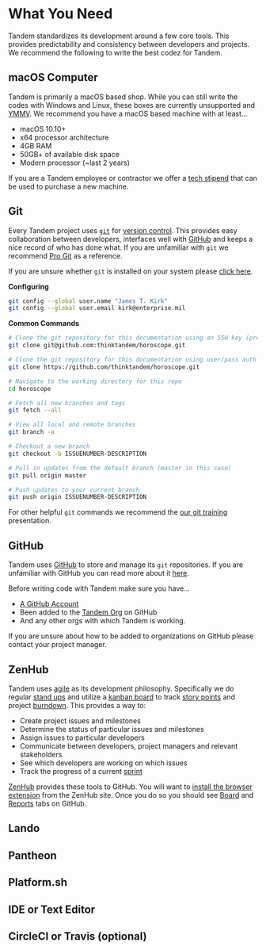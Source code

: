 What You Need
=============

Tandem standardizes its development around a few core tools. This provides predictability and consistency between developers and projects. We recommend the following to write the best codez for Tandem.

 <!-- toc -->

macOS Computer
--------------

Tandem is primarily a macOS based shop. While you can still write the codes with Windows and Linux, these boxes are currently unsupported and [YMMV](http://www.urbandictionary.com/define.php?term=ymmv). We recommend you have a macOS based machine with at least...

  * macOS 10.10+
  * x64 processor architecture
  * 4GB RAM
  * 50GB+ of available disk space
  * Modern processor (~last 2 years)

If you are a Tandem employee or contractor we offer a [tech stipend](#TBD) that can be used to purchase a new machine.

Git
---

Every Tandem project uses [`git`](https://git-scm.com/) for [version control](https://en.wikipedia.org/wiki/Version_control). This provides easy collaboration between developers, interfaces well with [GitHub](https://github.com) and keeps a nice record of who has done what. If you are unfamiliar with `git` we recommend [Pro Git](https://git-scm.com/book/en/v2) as a reference.

If you are unsure whether `git` is installed on your system please [click here](https://git-scm.com/downloads).


**Configuring**

```bash
git config --global user.name "James T. Kirk"
git config --global user.email kirk@enterprise.mil
```

**Common Commands**

```bash
# Clone the git repository for this documentation using an SSH key (preferred)
git clone git@github.com:thinktandem/horoscope.git

# Clone the git repository for this documentation using user/pass auth (less secure)
git clone https://github.com/thinktandem/horoscope.git

# Navigate to the working directory for this repo
cd horoscope

# Fetch all new branches and tags
git fetch --all

# View all local and remote branches
git branch -a

# Checkout a new branch
git checkout -b ISSUENUMBER-DESCRIPTION

# Pull in updates from the default branch (master in this case)
git pull origin master

# Push updates to your current branch
git push origin ISSUENUMBER-DESCRIPTION
```

For other helpful `git` commands we recommend the [our git training](https://docs.google.com/presentation/d/1tPKnFcOC-HBQy9Za8jCyRbXFXxNQUU7xE9JJSIA6a2k/edit?usp=sharing) presentation.

GitHub
------

Tandem uses [GitHub](https://github.com) to store and manage its `git` repositories. If you are unfamiliar with GitHub you can read more about it [here](https://en.wikipedia.org/wiki/GitHub).

Before writing code with Tandem make sure you have...

  * [A GitHub Account](https://github.com/join)
  * Been added to the [Tandem Org](https://github.com/thinktandem) on GitHub
  * And any other orgs with which Tandem is working.

If you are unsure about how to be added to organizations on GitHub please contact your project manager.

ZenHub
------

Tandem uses [agile](https://en.wikipedia.org/wiki/Agile_software_development) as its development philosophy. Specifically we do regular [stand ups](https://en.wikipedia.org/wiki/Stand-up_meeting) and utilize a [kanban board](https://en.wikipedia.org/wiki/Kanban_board) to track [story points](http://wiki.openbravo.com/wiki/Scrum/Story_points) and project [burndown](https://en.wikipedia.org/wiki/Burn_down_chart). This provides a way to:

  * Create project issues and milestones
  * Determine the status of particular issues and milestones
  * Assign issues to particular developers
  * Communicate between developers, project managers and relevant stakeholders
  * See which developers are working on which issues
  * Track the progress of a current [sprint](https://en.wikipedia.org/wiki/Scrum_Sprint)

[ZenHub](https://www.zenhub.com/) provides these tools to GitHub. You will want to [install the browser extension](https://www.zenhub.com/) from the ZenHub site. Once you do so you should see [Board](https://github.com/thinktandem/horoscope#boards) and [Reports](https://github.com/thinktandem/horoscope#reports) tabs on GitHub.

Lando
-----

Pantheon
--------

Platform.sh
-----------

IDE or Text Editor
------------------

CircleCI or Travis (optional)
-----------------------------
